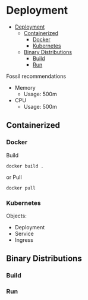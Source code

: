 # Deployment

- [Deployment](#deployment)
  - [Containerized](#containerized)
    - [Docker](#docker)
    - [Kubernetes](#kubernetes)
  - [Binary Distributions](#binary-distributions)
    - [Build](#build)
    - [Run](#run)


Fossil recommendations
- Memory
  - Usage: 500m
- CPU
  - Usage: 500m



## Containerized

### Docker

Build
```
docker build .
```
or Pull
```
docker pull
```


### Kubernetes

Objects:
- Deployment
- Service
- Ingress

## Binary Distributions

### Build

### Run
